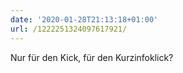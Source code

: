 ```yaml
---
date: '2020-01-28T21:13:18+01:00'
url: /1222251324097617921/
---
```

Nur für den Kick, für den Kurzinfoklick?
